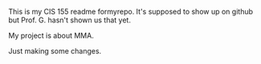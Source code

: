 This is my CIS 155 readme formyrepo.  It's supposed to show  up on github but Prof. G. hasn't shown us that yet.

My project is about MMA.

Just making some changes.
